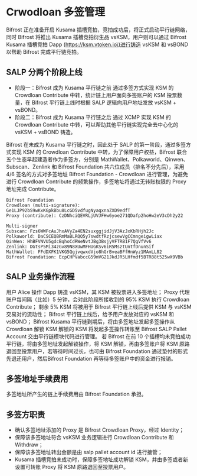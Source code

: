 # Crwodloan 多签管理

Bifrost 正在准备开启 Kusama 插槽竞拍，竞拍成功后，将正式启动平行链网络，同时 Bifrost 将推出 Kusama 插槽竞拍衍生品 vsKSM，用户则可以通过 Bifrost Kusama 插槽竞拍 Dapp \([https://ksm.vtoken.io\)进行铸造](https://ksm.vtoken.io%29进行铸造) vsKSM 和 vsBOND 以帮助 Bifrost 完成平行链竞拍。

## SALP 分两个阶段上线

* 阶段一：Bifrost 成为 Kusama 平行链之前 通过多签方式实现 KSM 的 Crowdloan Contribute 中转，统计链上用户面向多签账户的 KSM 投票数量，在 Bifrost 平行链上线时根据 SALP 逻辑向用户地址发放 vsKSM + vsBOND。
* 阶段二：Bifrost 成为 Kusama 平行链之后 通过 XCMP 实现 KSM 的 Crowdloan Contribute 中转，可以帮助其他平行链实现完全去中心化的 vsKSM + vsBOND 铸造。

Bifrost 在未成为 Kusama 平行链之时，因此处于 SALP 的第一阶段，通过多签方式实现 KSM 的 Crowdloan Contribute 中转，为了保障用户权益，Bifrost 联合五个生态早起建造者作为多签方，分别是 MathWallet、Polkaworld、Qinwen、Subscan、Zenlink 和 Bifrost Foundation 共六位成员（排名不分先后），采用 4/6 签名的方式对多签地址 Bifrost Foundation - Crowdloan 进行管理，为避免进行 Crowdloan Contribute 的频繁操作，多签地址将通过无转账权限的 Proxy 地址完成 Contribute。

```text
Bifrost Foundation
Crowdloan (multi-signature): Ge1LJP92bS9wKxKGpkBbu8LcGD5vdfugNyaqxnaZXD9edfT
Proxy (contribute): CzDNhciQEVRLjUVJFHw6yoe271QDafp2hoHw2eV3cDh2y22
```

```text
Multi-signer
Subscan: Fzs6WWFcAuJhxAVyZa4EN2suxggjidJjV3AzJxKbRHjh2Jc
Polkaworld: DaCSCEQBRmMaBLRQQ5y7swdtfRzjcsewVgCCmngeigwLiax
QinWen: HhBFVNVU5gdcBqhoCdRWeNvtJBg3BsjyVFTRB1F7QgVfVv6
Zenlink: DGtsP5Mi34zGv89N8XUwMFHUGKSv6iR5MsztUntfDnunSif
MathWallet: FFdDXFK1VKG5QgjvqwxdVjo8hGrBveaBFfHnWyz1MAmLL82
Bifrost Foundation: EcpCHPVabccG59mVG21JkdJR5LHfmdf5BTR88t525wX9VBb
```

## SALP 业务操作流程

 用户 Alice 操作 Dapp 铸造 vsKSM，其 KSM 被投票进入多签地址； Proxy 代理账户每间隔（比如）5 分钟，会对此阶段所接收到的 95% KSM 执行 Crowdloan Contribute； 剩余 5% KSM 将被用于 Bifrost 平行链上线后提供 KSM 与 vsKSM 交易对的流动性； Bifrost 平行链上线后，给予用户发放对应的 vsKSM 和 vsBOND； Bifrost Kusama 平行链到期后，将由多签地址发起多签操作从 Crowdloan 解锁 KSM 解锁的 KSM 将发起多签操作转账至 Bifrost SALP Pallet Account 交由平行链模块代码进行管理。 若 Bifrost 在前 10 个插槽均未竞拍成功平行链，将由多签地址发起解锁操作，将 KSM 解锁，再由多签账户将 KSM 原路退回至投票用户，若等待时间过长，也可由 Bifrost Foundation 通过垫付的形式先退还用户，然后Bifrost Foundation 再等待多签账户中的资金进行报销。

## 多签地址手续费用

多签地址所产生的链上手续费用由 Bifrost Foundation 承担。

## 多签方职责

* 确认多签地址添加的 Proxy 是 Bifrost Crowdloan Proxy，经过 Identity；
* 保障该多签地址符合 vsKSM 业务逻辑进行 Crowdloan Contribute 和 Withdraw；
* 保障该多签地址转出金额是由 salp pallet account id 进行接管；
* Kusama 插槽竞拍未成功时，保障多签地址成功解锁 KSM，并由多签或者新设置可转账 Proxy 将 KSM 原路退回至投票用户。


